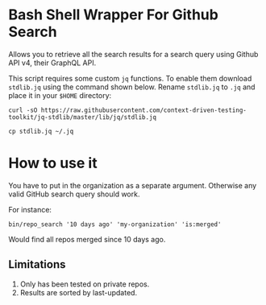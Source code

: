 # Bash Shell Wrapper For Github Search

Allows you to retrieve all the search results for a search query
using Github API v4, their GraphQL API.

This script requires some custom `jq` functions. To enable them
download `stdlib.jq` using the command shown below. Rename `stdlib.jq`
to `.jq` and place it in your `$HOME` directory:

    curl -sO https://raw.githubusercontent.com/context-driven-testing-toolkit/jq-stdlib/master/lib/jq/stdlib.jq

    cp stdlib.jq ~/.jq

# How to use it

You have to put in the organization as a separate argument. Otherwise
any valid GitHub search query should work.

For instance:

    bin/repo_search '10 days ago' 'my-organization' 'is:merged'

Would find all repos merged since 10 days ago.

## Limitations

1. Only has been tested on private repos.
1. Results are sorted by last-updated.
